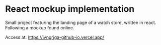 # React mockup implementation

Small project featuring the landing page of a watch store, written in react. Following a mockup found online.

Access at: https://ivngriga-github-io.vercel.app/
